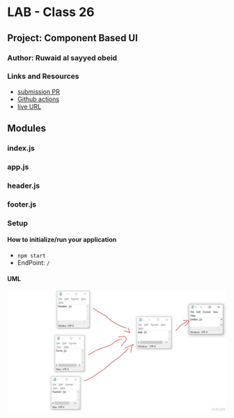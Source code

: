 # LAB - Class 26

## Project:  Component Based UI

### Author: Ruwaid al sayyed obeid

### Links and Resources

- [submission PR](https://github.com/ruwaid-401-advanced-javascript/resty/pull/2)
- [Github actions](https://github.com/ruwaid-401-advanced-javascript/resty/pull/2/checks)
- [live URL](https://ruwaid-401-advanced-javascript.github.io/resty/)


## Modules
### index.js
### app.js
### header.js
### footer.js

### Setup

#### How to initialize/run your application 
* `npm start`
* EndPoint: `/` 

#### UML

![UML Diagram](./assets/lab-26.JPG)

